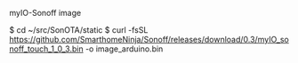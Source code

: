 myIO-Sonoff image

$ cd ~/src/SonOTA/static
$ curl -fsSL https://github.com/SmarthomeNinja/Sonoff/releases/download/0.3/myIO_sonoff_touch_1_0_3.bin -o image_arduino.bin

